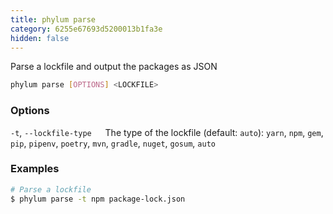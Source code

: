 ```yaml
---
title: phylum parse
category: 6255e67693d5200013b1fa3e
hidden: false
---
```

Parse a lockfile and output the packages as JSON
```sh
phylum parse [OPTIONS] <LOCKFILE>
```

### Options
`-t`, `--lockfile-type`
&emsp; The type of the lockfile (default: `auto`): `yarn`, `npm`, `gem`, `pip`, `pipenv`, `poetry`, `mvn`, `gradle`, `nuget`, `gosum`, `auto`

### Examples
```sh
# Parse a lockfile
$ phylum parse -t npm package-lock.json
```
